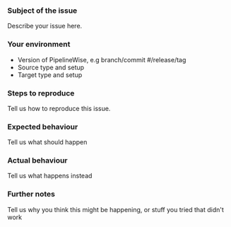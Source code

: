 ### Subject of the issue
Describe your issue here.

### Your environment
* Version of PipelineWise, e.g branch/commit #/release/tag
* Source type and setup
* Target type and setup

### Steps to reproduce
Tell us how to reproduce this issue.

### Expected behaviour
Tell us what should happen

### Actual behaviour
Tell us what happens instead

### Further notes
Tell us why you think this might be happening, or stuff you tried that didn't work